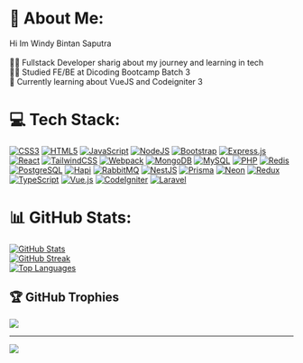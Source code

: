 # 💫 About Me:
Hi Im Windy Bintan Saputra<br><br>👨‍💻 Fullstack Developer sharig about my journey and learning in tech<br>🧑‍🎓 Studied FE/BE at Dicoding Bootcamp Batch 3<br>💭 Currently learning about VueJS and Codeigniter 3

# 💻 Tech Stack:
[![CSS3](https://img.shields.io/badge/css3-%231572B6.svg?style=for-the-badge&logo=css3&logoColor=white)](https://developer.mozilla.org/en-US/docs/Web/CSS) 
[![HTML5](https://img.shields.io/badge/html5-%23E34F26.svg?style=for-the-badge&logo=html5&logoColor=white)](https://developer.mozilla.org/en-US/docs/Web/HTML) 
[![JavaScript](https://img.shields.io/badge/javascript-%23323330.svg?style=for-the-badge&logo=javascript&logoColor=%23F7DF1E)](https://developer.mozilla.org/en-US/docs/Web/JavaScript) 
[![NodeJS](https://img.shields.io/badge/node.js-6DA55F?style=for-the-badge&logo=node.js&logoColor=white)](https://nodejs.org/) 
[![Bootstrap](https://img.shields.io/badge/bootstrap-%238511FA.svg?style=for-the-badge&logo=bootstrap&logoColor=white)](https://getbootstrap.com/) 
[![Express.js](https://img.shields.io/badge/express.js-%23404d59.svg?style=for-the-badge&logo=express&logoColor=%2361DAFB)](https://expressjs.com/) 
[![React](https://img.shields.io/badge/react-%2320232a.svg?style=for-the-badge&logo=react&logoColor=%2361DAFB)](https://reactjs.org/) 
[![TailwindCSS](https://img.shields.io/badge/tailwindcss-%2338B2AC.svg?style=for-the-badge&logo=tailwind-css&logoColor=white)](https://tailwindcss.com/) 
[![Webpack](https://img.shields.io/badge/webpack-%238DD6F9.svg?style=for-the-badge&logo=webpack&logoColor=black)](https://webpack.js.org/) 
[![MongoDB](https://img.shields.io/badge/MongoDB-%234ea94b.svg?style=for-the-badge&logo=mongodb&logoColor=white)](https://www.mongodb.com/) 
[![MySQL](https://img.shields.io/badge/mysql-4479A1.svg?style=for-the-badge&logo=mysql&logoColor=white)](https://www.mysql.com/)
[![PHP](https://img.shields.io/badge/php-%23777BB4.svg?style=for-the-badge&logo=php&logoColor=white)](https://www.php.net/)
[![Redis](https://img.shields.io/badge/redis-%23DD0031.svg?style=for-the-badge&logo=redis&logoColor=white)](https://redis.io/)
[![PostgreSQL](https://img.shields.io/badge/postgresql-%23316192.svg?style=for-the-badge&logo=postgresql&logoColor=white)](https://www.postgresql.org/)
[![Hapi](https://img.shields.io/badge/hapi.js-%2300C7B7.svg?style=for-the-badge&logo=hapi&logoColor=white)](https://hapi.dev/)
[![RabbitMQ](https://img.shields.io/badge/rabbitmq-%23FF6600.svg?style=for-the-badge&logo=rabbitmq&logoColor=white)](https://www.rabbitmq.com/)
[![NestJS](https://img.shields.io/badge/nestjs-%23E0234E.svg?style=for-the-badge&logo=nestjs&logoColor=white)](https://nestjs.com/)
[![Prisma](https://img.shields.io/badge/prisma-%232D3748.svg?style=for-the-badge&logo=prisma&logoColor=white)](https://www.prisma.io/)
[![Neon](https://img.shields.io/badge/neon-%2300E599.svg?style=for-the-badge&logo=neon&logoColor=white)](https://neon.tech/)
[![Redux](https://img.shields.io/badge/redux-%2320232a.svg?style=for-the-badge&logo=redux&logoColor=white)](https://redux.js.org/)
[![TypeScript](https://img.shields.io/badge/typescript-%23007ACC.svg?style=for-the-badge&logo=typescript&logoColor=white)](https://www.typescriptlang.org/)
[![Vue.js](https://img.shields.io/badge/vuejs-%2335495e.svg?style=for-the-badge&logo=vuedotjs&logoColor=%234FC08D)](https://vuejs.org/)
[![CodeIgniter](https://img.shields.io/badge/codeigniter_3-%23DD4814.svg?style=for-the-badge&logo=codeigniter&logoColor=white)](https://codeigniter.com/)
[![Laravel](https://img.shields.io/badge/laravel-%23FF2D20.svg?style=for-the-badge&logo=laravel&logoColor=white)](https://laravel.com/)

# 📊 GitHub Stats:
[![GitHub Stats](https://github-readme-stats.vercel.app/api?username=NiceWin221&theme=dark&hide_border=false&include_all_commits=false&count_private=false)](https://github.com/nicewin221)<br/>
[![GitHub Streak](https://github-readme-streak-stats.herokuapp.com/?user=NiceWin221&theme=dark&hide_border=false)](https://github.com/nicewin221)<br/>
[![Top Languages](https://github-readme-stats.vercel.app/api/top-langs/?username=NiceWin221&theme=dark&hide_border=false&include_all_commits=false&count_private=false&layout=compact)](https://github.com/nicewin221)

## 🏆 GitHub Trophies
![](https://github-profile-trophy.vercel.app/?username=NiceWin221&theme=radical&no-frame=false&no-bg=false&margin-w=4)

---
[![](https://visitcount.itsvg.in/api?id=NiceWin221&icon=0&color=0)](https://visitcount.itsvg.in)

<!-- Proudly created with GPRM ( https://gprm.itsvg.in ) -->
